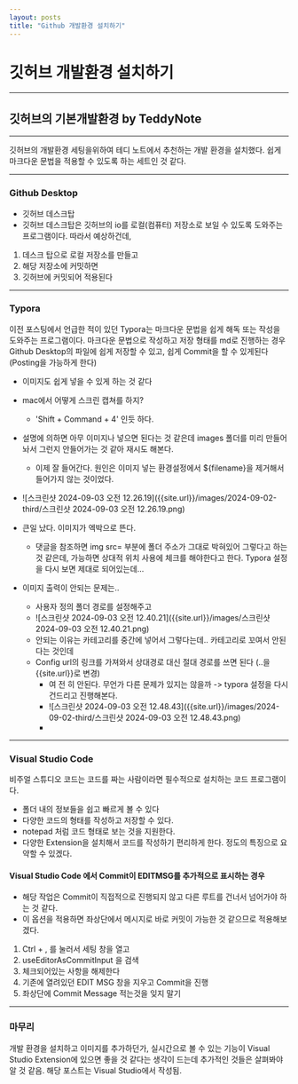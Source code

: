 ```yaml
---
layout: posts
title: "Github 개발환경 설치하기"
---
```


# 깃허브 개발환경 설치하기

---

## 깃허브의 기본개발환경 by TeddyNote
---
깃허브의 개발환경 세팅을위하여 테디 노트에서 추천하는 개발 환경을 설치했다.
쉽게 마크다운 문법을 적용할 수 있도록 하는 세트인 것 같다.

---

### Github Desktop
* 깃허브 데스크탑
* 깃허브 데스크탑은 깃허브의 io를 로컬(컴퓨터) 저장소로 보일 수 있도록 도와주는 프로그램이다.
따라서 예상하건데, 
1. 데스크 탑으로 로컬 저장소를 만들고
2. 해당 저장소에 커밋하면
3. 깃허브에 커밋되어 적용된다

---

### Typora
이전 포스팅에서 언급한 적이 있던 Typora는 마크다운 문법을 쉽게 해독 또는 작성을 도와주는 프로그램이다.
마크다운 문법으로 작성하고 저장 형태를 md로 진행하는 경우 Github Desktop의 파일에 쉽게 저장할 수 있고, 쉽게 Commit을 할 수 있게된다 (Posting을 가능하게 한다)

* 이미지도 쉽게 넣을 수 있게 하는 것 같다
* mac에서 어떻게 스크린 캡쳐를 하지?
  * 'Shift + Command + 4' 인듯 하다.
* 설명에 의하면 아무 이미지나 넣으면 된다는 것 같은데 images 폴더를 미리 만들어 놔서 그런지 안들어가는 것 같아 재시도 해본다.
  * 이제 잘 들어간다. 원인은 이미지 넣는 환경설정에서 ${filename}을 제거해서 들어가지 않는 것이었다.
* ![스크린샷 2024-09-03 오전 12.26.19]({{site.url}}/images/2024-09-02-third/스크린샷 2024-09-03 오전 12.26.19.png)

* 큰일 났다. 이미지가 엑박으로 뜬다.
  * 댓글을 참조하면 img src= 부분에 폴더 주소가 그대로 박혀있어 그렇다고 하는 것 같은데, 가능하면 상대적 위치 사용에 체크를 해야한다고 한다. Typora 설정을 다시 보면 제대로 되어있는데...
* 이미지 출력이 안되는 문제는..
  * 사용자 정의 폴더 경로를 설정해주고
  * ![스크린샷 2024-09-03 오전 12.40.21]({{site.url}}/images/스크린샷 2024-09-03 오전 12.40.21.png)
  * 안되는 이유는 카테고리를 중간에 넣어서 그렇다는데.. 카테고리로 꼬여서 안된다는 것인데
  * Config url의 링크를 가져와서 상대경로 대신 절대 경로를 쓰면 된다 (..을 {{site.url}}로 변경)
    * 여 전 히 안된다. 무언가 다른 문제가 있지는 않을까 -> typora 설정을 다시 건드리고 진행해본다.
    * ![스크린샷 2024-09-03 오전 12.48.43]({{site.url}}/images/2024-09-02-third/스크린샷 2024-09-03 오전 12.48.43.png)
    * 

---

### Visual Studio Code
비주얼 스튜디오 코드는 코드를 짜는 사람이라면 필수적으로 설치하는 코드 프로그램이다.
* 폴더 내의 정보들을 쉽고 빠르게 볼 수 있다
* 다양한 코드의 형태를 작성하고 저장할 수 있다.
* notepad 처럼 코드 형태로 보는 것을 지원한다.
* 다양한 Extension을 설치해서 코드를 작성하기 편리하게 한다.
정도의 특징으로 요약할 수 있겠다.

#### Visual Studio Code 에서 Commit이 EDITMSG를 추가적으로 표시하는 경우

* 해당 작업은 Commit이 직접적으로 진행되지 않고 다른 루트를 건너서 넘어가야 하는 것 같다.
* 이 옵션을 적용하면 좌상단에서 메시지로 바로 커밋이 가능한 것 같으므로 적용해보겠다.

1. Ctrl + , 를 눌러서 세팅 창을 열고
2. useEditorAsCommitInput 을 검색
3. 체크되어있는 사항을 해제한다
4. 기존에 열려있던 EDIT MSG 창을 지우고 Commit을 진행
5. 좌상단에 Commit Message 적는것을 잊지 말기

---

### 마무리
 개발 환경을 설치하고 이미지를 추가하던가, 실시간으로 볼 수 있는 기능이 Visual Studio Extension에 있으면 좋을 것 같다는 생각이 드는데 추가적인 것들은 살펴봐야 알 것 같음.
 해당 포스트는 Visual Studio에서 작성됨.